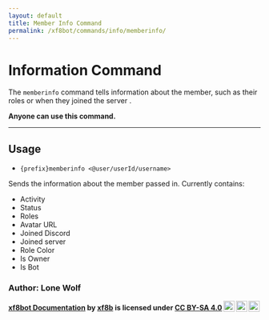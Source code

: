 ```yaml
---
layout: default
title: Member Info Command
permalink: /xf8bot/commands/info/memberinfo/
---
```


# Information Command

The `memberinfo` command tells information about the member, such as their roles or when they joined the server .

**Anyone can use this command.**

---

## Usage

- `{prefix}memberinfo <@user/userId/username>`

Sends the information about the member passed in.
Currently contains:

- Activity
- Status
- Roles
- Avatar URL
- Joined Discord
- Joined server
- Role Color
- Is Owner
- Is Bot

### **Author: Lone Wolf**

<b>
<a rel="cc:attributionURL" property="dct:title" href="https://xf8b.github.io/documentation/xf8bot/">xf8bot
Documentation</a> by
<a rel="cc:attributionURL dct:creator" property="cc:attributionName" href="https://github.com/xf8b/">xf8b</a>
is licensed under
<a rel="license" href="https://creativecommons.org/licenses/by-sa/4.0">CC BY-SA
4.0<img style="height:22px!important;margin-left:3px;vertical-align:text-bottom;" src="https://mirrors.creativecommons.org/presskit/icons/cc.svg?ref=chooser-v1" /><img style="height:22px!important;margin-left:3px;vertical-align:text-bottom;" src="https://mirrors.creativecommons.org/presskit/icons/by.svg?ref=chooser-v1" /><img style="height:22px!important;margin-left:3px;vertical-align:text-bottom;" src="https://mirrors.creativecommons.org/presskit/icons/sa.svg?ref=chooser-v1" /></a>
</b>
